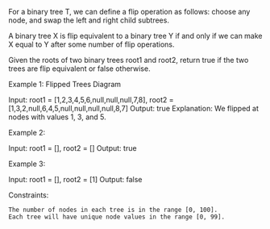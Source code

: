 For a binary tree T, we can define a flip operation as follows: choose any node, and swap the left and right child subtrees.

A binary tree X is flip equivalent to a binary tree Y if and only if we can make X equal to Y after some number of flip operations.

Given the roots of two binary trees root1 and root2, return true if the two trees are flip equivalent or false otherwise.

Example 1:
Flipped Trees Diagram

Input: root1 = [1,2,3,4,5,6,null,null,null,7,8], root2 = [1,3,2,null,6,4,5,null,null,null,null,8,7]
Output: true
Explanation: We flipped at nodes with values 1, 3, and 5.

Example 2:

Input: root1 = [], root2 = []
Output: true

Example 3:

Input: root1 = [], root2 = [1]
Output: false

Constraints:

    The number of nodes in each tree is in the range [0, 100].
    Each tree will have unique node values in the range [0, 99].
